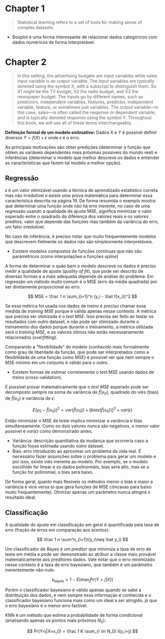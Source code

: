 # Chapter 1

> Statistical learning refers to a set of tools for making sense of complex datasets.

- Boxplot é uma forma interessante de relacionar dados categóricos com dados numéricos de forma interpretável.

# Chapter 2

> In this setting, the advertising budgets are input variables while sales input variable is an output variable. The input variables are typically denoted using the symbol X, with a subscript to distinguish them. So X1 might be the TV budget, X2 the radio budget, and X3 the newspaper budget. The inputs go by different names, such as predictors, independent variables, features, predictor, independent variable, feature, or sometimes just variables. The output variable—in this case, sales—is often called the response or dependent variable, and is typically denoted response using the symbol Y. Throughout this book, we will use all of these terms interchangeably.

**Definição formal de um modelo estimativo:** Dados $X$ e $Y$ é possível definir diversos $Y = f(X) + \epsilon$ onde $\epsilon$ é o erro.

As principais motivações são obter predições (determinar a função que obtem as variáveis dependentes mais próximas possíveis do mundo real) e inferências (determinar o modelo que melhor descreve os dados e entender as características que fazem tal modelo a melhor opção).

## Regressão

$\epsilon$ é um valor otimizável usando a técnica de aprendizado estatístico correta mas não irredutível e existe uma prova matemática para determinar essa característica descrita na página 19. De forma resumida o exemplo mostra que determinar uma função onde não há erro inerente, no caso de uma regressão usando a qualidade de ajuste MSE, significa minimizar o valor esperado entre o quadrado da diferença dos valores reais e os valores preditos, valor que depende das funções mas também da variância do erro, um fator irredutível.

No caso de inferência, é preciso notar que muito frequentemente modelos que descrevem fielmente os dados não são simplesmente interpretáveis.

- Existem modelos compostos de funções contínuas que não são paramétricos (como interpolações e funções *spline*)

A forma de determinar o quão bem o modelo descreve os dados é preciso medir a qualidade de ajuste (*quality of fit*), que pode ser descrito de diversas formas e a mais adequada depende de análise do problema:
Em regressão um método muito comum é o MSE (erro da média quadrada) por ser diretamente proporcional ao erro.

$$
    MSE = \frac 1 n \sum_{i=1}^n (y_i - \hat f(x_i))^2
$$

Se essa métrica foi usada nos dados de treino é preciso chamar essa medida de *training MSE* porque é válida apenas nesse contexto. A métrica que precisa ser otimizada é o *test MSE*. Isso precisa ser feito ao testar os resultados com outro dataset, e não pode ser otimizado durante o treinamento dos dados porque durante o treinamento, a métrica utilizada será o *training MSE*, e os valores ótimos não estão necessariamente relacionados (*overfitting*).

Comparando a "flexibilidade" do modelo (conhecido mais formalmente como grau de liberdade da função, que pode ser interpretados como a flexibilidade de uma função como MSE) é possível ver que nem sempre o MSE mínimo em um conjunto é válido para o outro.

- Existem formas de estimar corretamente o test MSE usando dados de treino (cross-validation).

É possível provar matematicamente que o *test MSE* esperado pode ser decomposto sempre na soma da variância de $\hat f(x_0)$, quadrado do viés (bias) de $\hat f(x_0)$ e variância de $\epsilon$:

$$
    E(y_0 - \hat f(x_0))^2 = var(\hat f(x_0)) + [bias(\hat f(x_0))]^2 + var(\epsilon)
$$

Então minimizar o MSE de teste implica minimizar a variância e bias simultaneamente. Como os dois valores nunca são negativos, o menor valor possível é $var(\epsilon)$ como demonstrado antes.

* Variância: descrição quantitativa da mudança que ocorreria caso a função fosse estimada usando outro dataset.
* Bias: erro introduzido ao aproximar um problema da vida real. É necessário fazer assunções sobre o problema para gerar um modelo e por isso, existe viés inerente ao modelo. Por exemplo, se o modelo escolhido for linear e os dados polinomiais, bias será alto, mas se a função for polinomial, o bias será baixo.

De forma geral, quanto mais flexíveis os métodos menor o bias e maior a variância e vice versa (o que gera funções de MSE côncavas para baixo muito frequentemente). Otimizar apenas um parâmetro nunca atingirá o resultado ideal.

## Classificação

A qualidade do ajuste em classificação em geral é quantificada pela taxa de erro (fração de erros em comparação aos acertos):

$$
    \frac 1 n \sum^n_{i=1}I(y_i\neq \hat y_i)
$$

Um classificador de Bayes é um preditor que minimiza a taxa de erro de teste em média e pode ser demonstrado ao atribuir a classe mais provável matematicamente aos preditores dados. Vale notar que o erro minimizado nesse contexto é a taxa de erro bayesiano, que também é um parâmetro inerentemente não-nulo.

$$
    \epsilon_{\text{bayes}} = 1 - E(\max_j Pr(Y=j|X))
$$

Porém o classificador bayesiano é válido apenas quando se sabe a distribuição dos dados, e nem sempre essa informação é conhecida e o classificador bayesiano funciona mais como um ideal a ser atingido, já que o erro bayesiano é o menor erro factível.

KNN é um método que estima a probabilidade de forma condicional (analisando apenas os pontos mais próximos $N_0$):

$$
    Pr(Y=j|X=x_0) = \frac 1 K \sum_{i \in N_0} I(y_i=j)
$$
